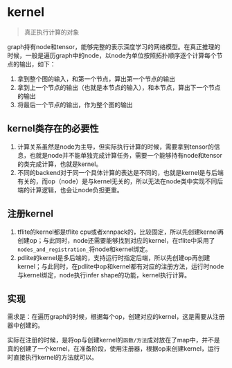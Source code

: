 # kernel

> 真正执行计算的对象

graph持有node和tensor，能够完整的表示深度学习的网络模型。在真正推理的时候，一般是遍历graph中的node，以node为单位按照拓扑顺序逐个计算每个节点的输出，如下：

1. 拿到整个图的输入，和第一个节点，算出第一个节点的输出
2. 拿到上一个节点的输出（也就是本节点的输入），和本节点，算出下一个节点的输出
3. 将最后一个节点的输出，作为整个图的输出

## kernel类存在的必要性

1. 计算关系虽然是node为主导，但实际执行计算的时候，需要拿到tensor的信息，也就是node并不能单独完成计算任务，需要一个能够持有node和tensor的类完成计算，也就是kernel。
2. 不同的backend对于同一个具体计算的表达是不同的，也就是kernel是与后端有关的，而op（node）是与kernel无关的，所以无法在node类中实现不同后端的计算逻辑，也会让node负担更重。

## 注册kernel

1. tflite的kernel都是tflite cpu或者xnnpack的，比较固定，所以先创建kernel再创建op；与此同时，node还需要能够找到对应的kernel，在tflite中采用了`nodes_and_registration_`将node和kernel绑定。
2. pdlite的kernel是多后端的，支持运行时指定后端，所以先创建op再创建kernel；与此同时，在pdlite中op和kernel都有对应的注册方法，运行时node与kernel绑定，node执行infer shape的功能，kernel执行计算。

## 实现

需求是：在遍历graph的时候，根据每个op，创建对应的kernel，这是需要从注册器中创建的。

实际在注册的时候，是将op与创建kernel的`函数/方法`成对放在了map中，并不是真的创建了一个kernel，在准备阶段，使用注册器，根据op来创建kernel，运行时直接执行kernel的方法就可以。